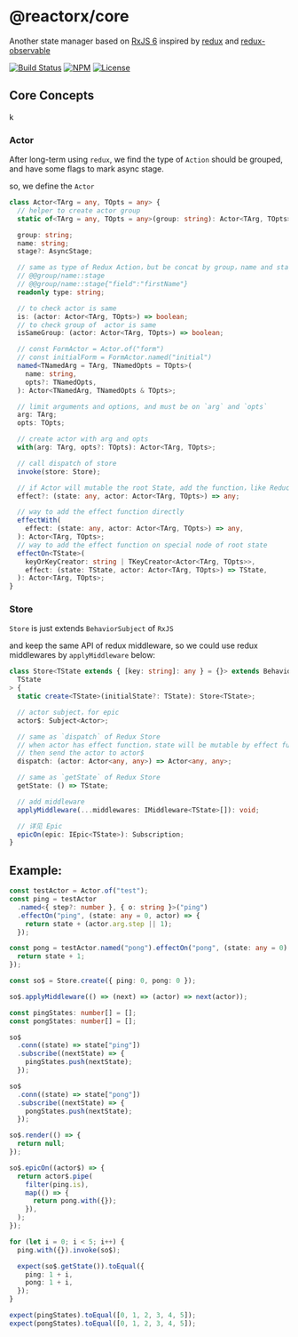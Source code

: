 # @reactorx/core

Another state manager based on [RxJS 6](https://github.com/ReactiveX/rxjs)
inspired by [redux](https://redux.js.org/) and [redux-observable](https://redux-observable.js.org/)

[![Build Status](https://img.shields.io/travis/reactorxjs/reactorx.svg?style=flat-square)](https://travis-ci.org/reactorxjs/reactorx)
[![NPM](https://img.shields.io/npm/v/@reactorx/core.svg?style=flat-square)](https://npmjs.org/package/@reactorx/reactorx)
[![License](https://img.shields.io/npm/l/@reactorx/reactorx.svg?style=flat-square)](https://npmjs.org/package/@reactorx/reactorx)

## Core Concepts​

k

### Actor

After long-term using `redux`,
we find the type of `Action` should be grouped, and have some flags to mark async stage.

so, we define the `Actor`

```typescript
class Actor<TArg = any, TOpts = any> {
  // helper to create actor group
  static of<TArg = any, TOpts = any>(group: string): Actor<TArg, TOpts>;

  group: string;
  name: string;
  stage?: AsyncStage;

  // same as type of Redux Action，but be concat by group，name and stage, even opts
  // @@group/name::stage
  // @@group/name::stage{"field":"firstName"}
  readonly type: string;

  // to check actor is same
  is: (actor: Actor<TArg, TOpts>) => boolean;
  // to check group of  actor is same
  isSameGroup: (actor: Actor<TArg, TOpts>) => boolean;

  // const FormActor = Actor.of("form")
  // const initialForm = FormActor.named("initial")
  named<TNamedArg = TArg, TNamedOpts = TOpts>(
    name: string,
    opts?: TNamedOpts,
  ): Actor<TNamedArg, TNamedOpts & TOpts>;

  // limit arguments and options, and must be on `arg` and `opts`
  arg: TArg;
  opts: TOpts;

  // create actor with arg and opts
  with(arg: TArg, opts?: TOpts): Actor<TArg, TOpts>;

  // call dispatch of store
  invoke(store: Store);

  // if Actor will mutable the root State, add the function，like Reducer of Redux
  effect?: (state: any, actor: Actor<TArg, TOpts>) => any;

  // way to add the effect function directly
  effectWith(
    effect: (state: any, actor: Actor<TArg, TOpts>) => any,
  ): Actor<TArg, TOpts>;
  // way to add the effect function on special node of root state
  effectOn<TState>(
    keyOrKeyCreator: string | TKeyCreator<Actor<TArg, TOpts>>,
    effect: (state: TState, actor: Actor<TArg, TOpts>) => TState,
  ): Actor<TArg, TOpts>;
}
```

### Store

`Store` is just extends `BehaviorSubject` of `RxJS`

and keep the same API of redux middleware, so we could use redux middlewares by `applyMiddleware` below:

```typescript
class Store<TState extends { [key: string]: any } = {}> extends BehaviorSubject<
  TState
> {
  static create<TState>(initialState?: TState): Store<TState>;

  // actor subject，for epic
  actor$: Subject<Actor>;

  // same as `dispatch` of Redux Store
  // when actor has effect function，state will be mutable by effect function，just like Reducer of Redux Store
  // then send the actor to actor$
  dispatch: (actor: Actor<any, any>) => Actor<any, any>;

  // same as `getState` of Redux Store
  getState: () => TState;

  // add middleware
  applyMiddleware(...middlewares: IMiddleware<TState>[]): void;

  // 详见 Epic
  epicOn(epic: IEpic<TState>): Subscription;
}
```

## Example:

```typescript
const testActor = Actor.of("test");
const ping = testActor
  .named<{ step?: number }, { o: string }>("ping")
  .effectOn("ping", (state: any = 0, actor) => {
    return state + (actor.arg.step || 1);
  });

const pong = testActor.named("pong").effectOn("pong", (state: any = 0) => {
  return state + 1;
});

const so$ = Store.create({ ping: 0, pong: 0 });

so$.applyMiddleware(() => (next) => (actor) => next(actor));

const pingStates: number[] = [];
const pongStates: number[] = [];

so$
  .conn((state) => state["ping"])
  .subscribe((nextState) => {
    pingStates.push(nextState);
  });

so$
  .conn((state) => state["pong"])
  .subscribe((nextState) => {
    pongStates.push(nextState);
  });

so$.render(() => {
  return null;
});

so$.epicOn((actor$) => {
  return actor$.pipe(
    filter(ping.is),
    map(() => {
      return pong.with({});
    }),
  );
});

for (let i = 0; i < 5; i++) {
  ping.with({}).invoke(so$);

  expect(so$.getState()).toEqual({
    ping: 1 + i,
    pong: 1 + i,
  });
}

expect(pingStates).toEqual([0, 1, 2, 3, 4, 5]);
expect(pongStates).toEqual([0, 1, 2, 3, 4, 5]);
```
